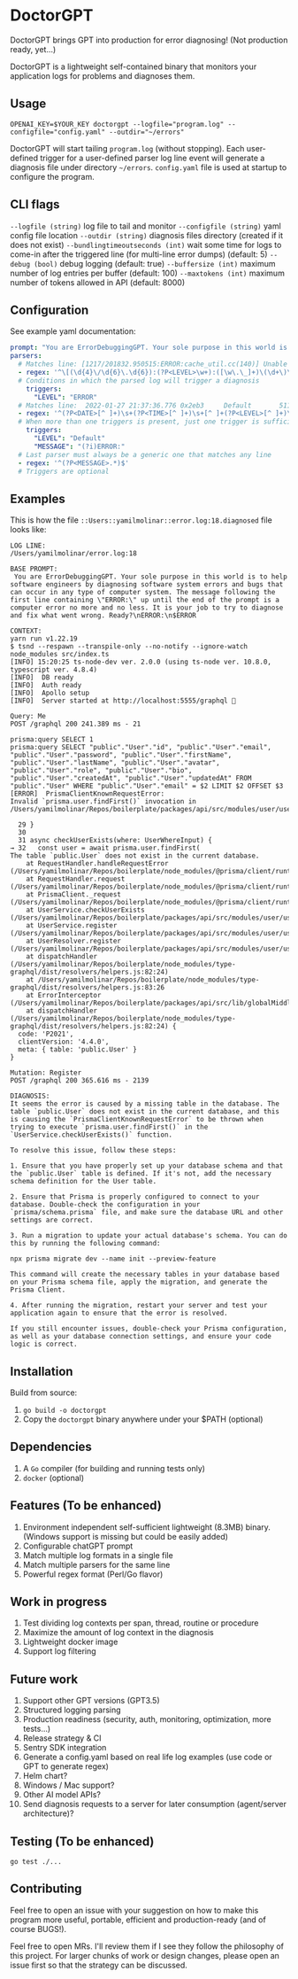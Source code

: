 # DoctorGPT
DoctorGPT brings GPT into production for error diagnosing!
(Not production ready, yet...)

DoctorGPT is a lightweight self-contained binary that monitors your application logs for problems and diagnoses them.

## Usage
`OPENAI_KEY=$YOUR_KEY doctorgpt --logfile="program.log" --configfile="config.yaml" --outdir="~/errors"`

DoctorGPT will start tailing `program.log` (without stopping). Each user-defined trigger for a user-defined parser log line event will generate a diagnosis file under directory `~/errors`. `config.yaml` file is used at startup to configure the program.

## CLI flags
`--logfile (string)` log file to tail and monitor
`--configfile (string)` yaml config file location
`--outdir (string)` diagnosis files directory (created if it does not exist)
`--bundlingtimeoutseconds (int)` wait some time for logs to come-in after the triggered line (for multi-line error dumps) (default: 5)
`--debug (bool)` debug logging (default: true)
`--buffersize (int)` maximum number of log entries per buffer  (default: 100)
`--maxtokens (int)` maximum number of tokens allowed in API (default: 8000)

## Configuration
See example yaml documentation:
```yaml
prompt: "You are ErrorDebuggingGPT. Your sole purpose in this world is to help software engineers by diagnosing software system errors and bugs that can occur in any type of computer system. The message following the first line containing \"ERROR:\" up until the end of the prompt is a computer error no more and no less. It is your job to try to diagnose and fix what went wrong. Ready?\nERROR:\n$ERROR"
parsers:
  # Matches line: [1217/201832.950515:ERROR:cache_util.cc(140)] Unable to move cache folder GPUCache to old_GPUCache_000
  - regex: '^\[(\d{4}\/\d{6}\.\d{6}):(?P<LEVEL>\w+):([\w\.\_]+)\(\d+\)\]\s+(?P<MESSAGE>.*)$'
  # Conditions in which the parsed log will trigger a diagnosis
    triggers:
      "LEVEL": "ERROR"
  # Matches line:  2022-01-27 21:37:36.776 0x2eb3     Default       511 photolibraryd: PLModelMigration.m:314   Creating sqlite error indicator file
  - regex: '^(?P<DATE>[^ ]+)\s+(?P<TIME>[^ ]+)\s+[^ ]+(?P<LEVEL>[^ ]+)\s+(?P<MESSAGE>.*)$'
  # When more than one triggers is present, just one trigger is sufficient to trigger a diagnosis
    triggers:
      "LEVEL": "Default"
      "MESSAGE": "(?i)ERROR:"
  # Last parser must always be a generic one that matches any line
  - regex: '^(?P<MESSAGE>.*)$'
  # Triggers are optional
```

## Examples
This is how the file `::Users::yamilmolinar::error.log:18.diagnosed` file looks like:
```
LOG LINE:
/Users/yamilmolinar/error.log:18

BASE PROMPT:
 You are ErrorDebuggingGPT. Your sole purpose in this world is to help software engineers by diagnosing software system errors and bugs that can occur in any type of computer system. The message following the first line containing \"ERROR:\" up until the end of the prompt is a computer error no more and no less. It is your job to try to diagnose and fix what went wrong. Ready?\nERROR:\n$ERROR

CONTEXT:
yarn run v1.22.19
$ tsnd --respawn --transpile-only --no-notify --ignore-watch node_modules src/index.ts
[INFO] 15:20:25 ts-node-dev ver. 2.0.0 (using ts-node ver. 10.8.0, typescript ver. 4.8.4)
[INFO]  DB ready
[INFO]  Auth ready
[INFO]  Apollo setup
[INFO]  Server started at http://localhost:5555/graphql 🚀

Query: Me
POST /graphql 200 241.389 ms - 21

prisma:query SELECT 1
prisma:query SELECT "public"."User"."id", "public"."User"."email", "public"."User"."password", "public"."User"."firstName", "public"."User"."lastName", "public"."User"."avatar", "public"."User"."role", "public"."User"."bio", "public"."User"."createdAt", "public"."User"."updatedAt" FROM "public"."User" WHERE "public"."User"."email" = $2 LIMIT $2 OFFSET $3
[ERROR]  PrismaClientKnownRequestError:
Invalid `prisma.user.findFirst()` invocation in
/Users/yamilmolinar/Repos/boilerplate/packages/api/src/modules/user/user.service.ts:32:36

  29 }
  30
  31 async checkUserExists(where: UserWhereInput) {
→ 32   const user = await prisma.user.findFirst(
The table `public.User` does not exist in the current database.
    at RequestHandler.handleRequestError (/Users/yamilmolinar/Repos/boilerplate/node_modules/@prisma/client/runtime/index.js:30851:13)
    at RequestHandler.request (/Users/yamilmolinar/Repos/boilerplate/node_modules/@prisma/client/runtime/index.js:30834:12)
    at PrismaClient._request (/Users/yamilmolinar/Repos/boilerplate/node_modules/@prisma/client/runtime/index.js:31812:16)
    at UserService.checkUserExists (/Users/yamilmolinar/Repos/boilerplate/packages/api/src/modules/user/user.service.ts:32:18)
    at UserService.register (/Users/yamilmolinar/Repos/boilerplate/packages/api/src/modules/user/user.service.ts:26:5)
    at UserResolver.register (/Users/yamilmolinar/Repos/boilerplate/packages/api/src/modules/user/user.resolver.ts:93:18)
    at dispatchHandler (/Users/yamilmolinar/Repos/boilerplate/node_modules/type-graphql/dist/resolvers/helpers.js:82:24)
    at /Users/yamilmolinar/Repos/boilerplate/node_modules/type-graphql/dist/resolvers/helpers.js:83:26
    at ErrorInterceptor (/Users/yamilmolinar/Repos/boilerplate/packages/api/src/lib/globalMiddleware.ts:29:12)
    at dispatchHandler (/Users/yamilmolinar/Repos/boilerplate/node_modules/type-graphql/dist/resolvers/helpers.js:82:24) {
  code: 'P2021',
  clientVersion: '4.4.0',
  meta: { table: 'public.User' }
}

Mutation: Register
POST /graphql 200 365.616 ms - 2139

DIAGNOSIS:
It seems the error is caused by a missing table in the database. The table `public.User` does not exist in the current database, and this is causing the `PrismaClientKnownRequestError` to be thrown when trying to execute `prisma.user.findFirst()` in the `UserService.checkUserExists()` function.

To resolve this issue, follow these steps:

1. Ensure that you have properly set up your database schema and that the `public.User` table is defined. If it's not, add the necessary schema definition for the User table.

2. Ensure that Prisma is properly configured to connect to your database. Double-check the configuration in your `prisma/schema.prisma` file, and make sure the database URL and other settings are correct.

3. Run a migration to update your actual database's schema. You can do this by running the following command:

npx prisma migrate dev --name init --preview-feature

This command will create the necessary tables in your database based on your Prisma schema file, apply the migration, and generate the Prisma Client.

4. After running the migration, restart your server and test your application again to ensure that the error is resolved.

If you still encounter issues, double-check your Prisma configuration, as well as your database connection settings, and ensure your code logic is correct.
```

## Installation
Build from source:
1. `go build -o doctorgpt`
2. Copy the `doctorgpt` binary anywhere under your $PATH (optional)

## Dependencies
1. A `Go` compiler (for building and running tests only)
2. `docker` (optional)

## Features (To be enhanced)
1. Environment independent self-sufficient lightweight (8.3MB) binary. (Windows support is missing but could be easily added)
2. Configurable chatGPT prompt
3. Match multiple log formats in a single file
4. Match multiple parsers for the same line
5. Powerful regex format (Perl/Go flavor)

## Work in progress
1. Test dividing log contexts per span, thread, routine or procedure
2. Maximize the amount of log context in the diagnosis
3. Lightweight docker image
4. Support log filtering

## Future work
1. Support other GPT versions (GPT3.5)
2. Structured logging parsing
3. Production readiness (security, auth, monitoring, optimization, more tests...)
4. Release strategy & CI
5. Sentry SDK integration
6. Generate a config.yaml based on real life log examples (use code or GPT to generate regex)
7. Helm chart?
8. Windows / Mac support?
9. Other AI model APIs?
10. Send diagnosis requests to a server for later consumption (agent/server architecture)?

## Testing (To be enhanced)
`go test ./...`

## Contributing
Feel free to open an issue with your suggestion on how to make this program more useful, portable, efficient and production-ready (and of course BUGS!).

Feel free to open MRs. I'll review them if I see they follow the philosophy of this project. For larger chunks of work or design changes, please open an issue first so that the strategy can be discussed.

